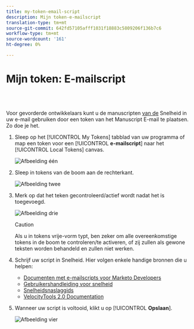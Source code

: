 ```yaml
---
title: my-token-email-script
description: Mijn token-e-mailscript
translation-type: tm+mt
source-git-commit: 642fd57105afff1031f18883c5809206f136b7c6
workflow-type: tm+mt
source-wordcount: '161'
ht-degree: 0%

---
```



# Mijn token: E-mailscript

<br> 

Voor gevorderde ontwikkelaars kunt u de manuscripten [van de](http://velocity.apache.org/engine/1.7/user-guide.html) Snelheid in uw e-mail gebruiken door een token van het Manuscript E-mail te plaatsen. Zo doe je het.

1. Sleep op het [!UICONTROL My Tokens] tabblad van uw programma of map een token voor een [!UICONTROL **e-mailscript**] naar het [!UICONTROL Local Tokens] canvas.

   ![Afbeelding één](/help/sky/assets/my-tokens/my-token-email-script/my-token-email-script-1.png)

1. Sleep in tokens van de boom aan de rechterkant.

   ![Afbeelding twee](/help/sky/assets/my-tokens/my-token-email-script/my-token-email-script-2.png)

1. Merk op dat het teken gecontroleerd/actief wordt nadat het is toegevoegd.

   ![Afbeelding drie](/help/sky/assets/my-tokens/my-token-email-script/my-token-email-script-3.png)

   >[!CAUTION]
   >
   >Als u in tokens vrije-vorm typt, ben zeker om alle overeenkomstige tokens in de boom te controleren/te activeren, of zij zullen als gewone teksten worden behandeld en zullen niet werken.

1. Schrijf uw script in Snelheid. Hier volgen enkele handige bronnen die u helpen:

   * [Documenten met e-mailscripts voor Marketo Developers](http://developers.marketo.com/email-scripting/)
   * [Gebruikershandleiding voor snelheid](http://velocity.apache.org/engine/devel/user-guide.html)
   * [Snelheidsnaslaggids](http://velocity.apache.org/engine/devel/vtl-reference-guide.html)
   * [VelocityTools 2.0 Documentation](http://velocity.apache.org/tools/releases/2.0/javadoc/index.html)

1. Wanneer uw script is voltooid, klikt u op [!UICONTROL **Opslaan**].

   ![Afbeelding vier](/help/sky/assets/my-tokens/my-token-email-script/my-token-email-script-4.png)
